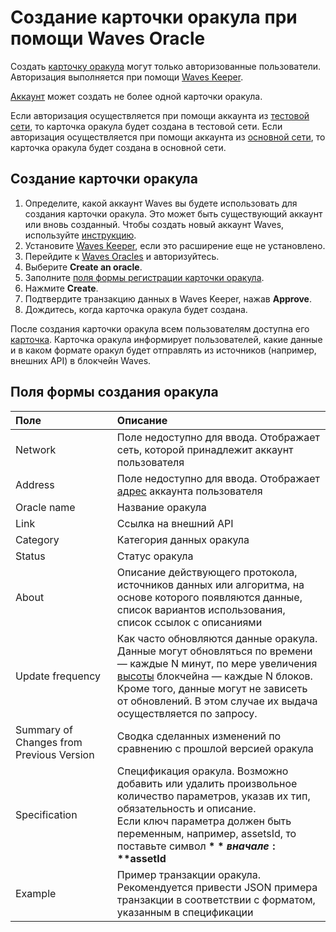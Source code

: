 # Создание карточки оракула при помощи Waves Oracle

Создать [карточку оракула](/ru/ecosystem/waves-oracles/oracle-card) могут только авторизованные пользователи. Авторизация выполняется при помощи [Waves Keeper](/waves-keeper/about-waves-keeper).

[Аккаунт](/ru/blockchain/account) может создать не более одной карточки оракула.

Если авторизация осуществляется при помощи аккаунта из [тестовой сети](/ru/blockchain/blockchain-network/test-network), то карточка оракула будет создана в тестовой сети. Если авторизация осуществляется при помощи аккаунта из [основной сети](/ru/blockchain/blockchain-network/main-network), то карточка оракула будет создана в основной сети.

## Создание карточки оракула

1. Определите, какой аккаунт Waves вы будете использовать для создания карточки оракула. Это может быть существующий аккаунт или вновь созданный. Чтобы создать новый аккаунт Waves, используйте [инструкцию](/waves-client/account-management/creating-an-account).
2. Установите [Waves Keeper](/waves-keeper/about-waves-keeper), если это расширение еще не установлено.
3. Перейдите к [Waves Oracles](https://oracles.wavesexplorer.com/) и авторизуйтесь.
4. Выберите **Create an oracle**.
5. Заполните [поля формы регистрации карточки оракула](/ru/ecosystem/waves-oracles/create-an-oracle-card-with-waves-oracle#fields).
6. Нажмите **Create**.
7. Подтвердите транзакцию данных в Waves Keeper, нажав **Approve**.
8. Дождитесь, когда карточка оракула будет создана.

После создания карточки оракула всем пользователям доступна его [карточка](/ru/ecosystem/waves-oracles/oracle-card). Карточка оракула информирует пользователей, какие данные и в каком формате оракул будет отправлять из источников (например, внешних API) в блокчейн Waves.

## Поля формы создания оракула <a id="#fields"></a>

| Поле | Описание |
| :--- | :--- |
| Network | Поле недоступно для ввода. Отображает сеть, которой принадлежит аккаунт пользователя |
| Address | Поле недоступно для ввода. Отображает [адрес](/ru/blockchain/account/address) аккаунта пользователя |
| Oracle name | Название оракула |
| Link | Ссылка на внешний API |
| Category | Категория данных оракула |
| Status | Статус оракула |
| About | Описание действующего протокола, источников данных или алгоритма, на основе которого появляются данные, список вариантов использования, список ссылок с описаниями |
| Update frequency | Как часто обновляются данные оракула. Данные могут обновляться по времени — каждые N минут, по мере увеличения [высоты](/ru/blockchain/blockchain/blockchain-height) блокчейна — каждые N блоков. Кроме того, данные могут не зависеть от обновлений. В этом случае их выдача осуществляется по запросу. |
| Summary of Changes from Previous Version | Сводка сделанных изменений по сравнению с прошлой версией оракула |
| Specification | Спецификация оракула. Возможно добавить или удалить произвольное количество параметров, указав их тип, обязательность и описание.<br>Если ключ параметра должен быть переменным, например, assetsId, то поставьте символ **$** в начале: **$assetId** |
| Example | Пример транзакции оракула. Рекомендуется привести JSON примера транзакции в соответствии с форматом, указанным в спецификации |
